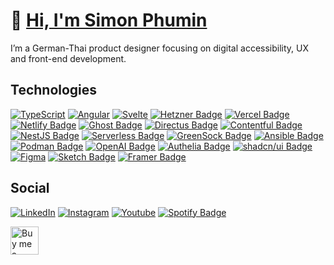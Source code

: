 # 👋 [Hi, I'm Simon Phumin](https://www.youtube.com/watch?v=dQw4w9WgXcQ)

I’m a German-Thai product designer focusing on digital accessibility, UX and front-end development.

## Technologies

[![TypeScript](https://img.shields.io/badge/TypeScript-%23007ACC.svg?style=flat&logoColor=fff&logo=typescript)](https://www.typescriptlang.org/)
[![Angular](https://img.shields.io/badge/Angular-DD0031?style=flat&logo=angular)](https://angular.dev/)
[![Svelte](https://img.shields.io/badge/Svelte-fff?style=flat&logo=svelte&logoColor=FF3E00)](https://svelte.dev/)
[![Hetzner Badge](https://img.shields.io/badge/Hetzner-D50C2D?logo=hetzner&logoColor=fff&style=flat)](https://www.hetzner.com/de/cloud/)
[![Vercel Badge](https://img.shields.io/badge/Vercel-000?logo=vercel&logoColor=fff&style=flat)](https://vercel.com/)
[![Netlify Badge](https://img.shields.io/badge/Netlify-fff?logo=netlify&logoColor=00C7B7&style=flat)](https://netlify.com/)
[![Ghost Badge](https://img.shields.io/badge/Ghost-15171A?logo=ghost&logoColor=fff&)](https://ghost.org/)
[![Directus Badge](https://img.shields.io/badge/Directus-263238?logo=directus&style=flat)](https://directus.io/)
[![Contentful Badge](https://img.shields.io/badge/Contentful-2478CC?logo=contentful&logoColor=fff&style=flat)](https://www.contentful.com/)
[![NestJS Badge](https://img.shields.io/badge/NestJS-E0234E?logo=nestjs&logoColor=fff&style=flat)](https://nestjs.com/)
[![Serverless Badge](https://img.shields.io/badge/Serverless-FD5750?logo=serverless&logoColor=fff&style=flat)](https://www.serverless.com/)
[![GreenSock Badge](https://img.shields.io/badge/GreenSock-000?logo=greensock&logoColor=fff&style=flat)](https://gsap.com/)
[![Ansible Badge](https://img.shields.io/badge/Ansible-E00?logo=ansible&logoColor=fff&style=flat)](https://www.ansible.com/)
[![Podman Badge](https://img.shields.io/badge/Podman-892CA0?logo=podman&logoColor=fff&style=flat)](https://podman.io/)
[![OpenAI Badge](https://img.shields.io/badge/OpenAI-000?logo=openai&logoColor=fff&style=flat)](https://openai.com/)
[![Authelia Badge](https://img.shields.io/badge/Authelia-113155?logo=authelia&logoColor=fff&style=flat)](https://www.authelia.com/)
[![shadcn/ui Badge](https://img.shields.io/badge/shadcn%2Fui-000?logo=shadcnui&logoColor=fff&style=flat)](https://www.shadcn-svelte.com/)
[![Figma](https://img.shields.io/badge/Figma-000?style=flat&logo=figma&logoColor=white)](https://www.figma.com/)
[![Sketch Badge](https://img.shields.io/badge/Sketch-000?logo=sketch&style=flat)](https://www.sketch.com/)
[![Framer Badge](https://img.shields.io/badge/Framer-000?logo=framer&logoColor=fff&style=flat)](https://www.framer.com/)

## Social

[![LinkedIn](https://img.shields.io/badge/LinkedIn-blue?style=flat&logo=linkedin&logoColor=white)](https://www.linkedin.com/in/simonschweikert/)
[![Instagram](https://img.shields.io/badge/Instagram-E4405F?style=flat&logo=instagram&logoColor=white)](https://instagram.com/simonphumin)
[![Youtube](https://img.shields.io/badge/YouTube-red?style=flat&logo=youtube&logoColor=white)](https://www.youtube.com/@simonphumin)
[![Spotify Badge](https://img.shields.io/badge/Spotify-1DB954?logo=spotify&logoColor=fff&style=flat)](https://open.spotify.com/user/simonphumin)

<p><a href="https://www.buymeacoffee.com/simonphumin"> <img align="left" src="https://cdn.buymeacoffee.com/buttons/v2/default-yellow.png" height="45" alt="Buy me a coffee logo" /></a></p><br><br>
